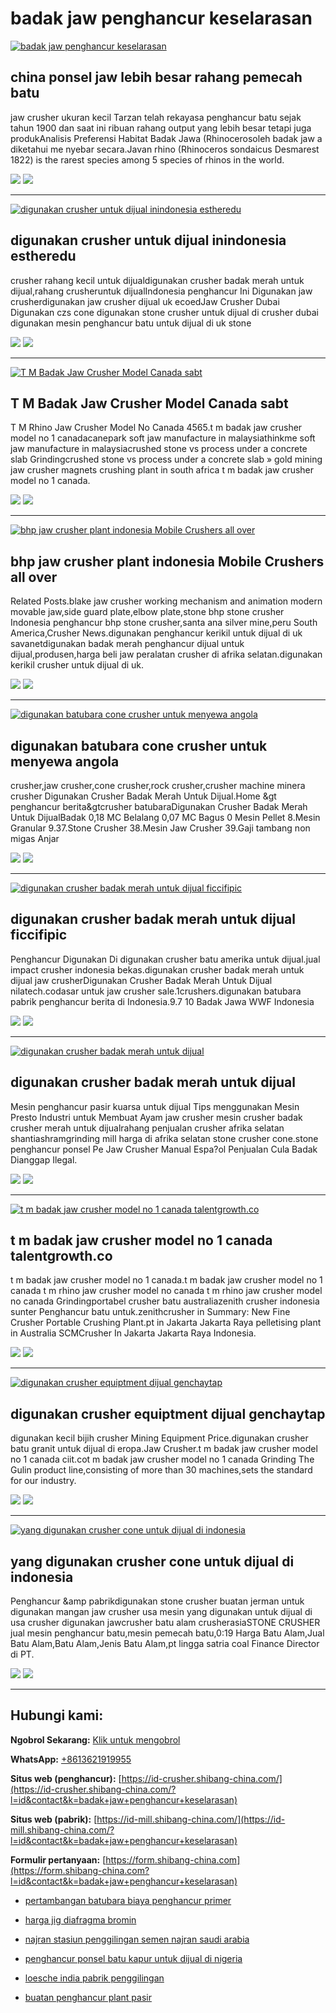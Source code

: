 # badak jaw penghancur keselarasan

<a href="https://swt.shibang-china.com/?l=id&img&k=badak+jaw+penghancur+keselarasan" target="_blank">![badak jaw penghancur keselarasan](http://static.shibang-china.com/all-800x300/920.jpg)</a>

## china ponsel jaw lebih besar rahang pemecah batu
jaw crusher ukuran kecil Tarzan telah rekayasa penghancur batu sejak tahun 1900 dan saat ini ribuan rahang output yang lebih besar tetapi juga produkAnalisis Preferensi Habitat Badak Jawa (Rhinocerosoleh badak jaw a diketahui me nyebar secara.Javan rhino (Rhinoceros sondaicus Desmarest 1822) is the rarest species among 5 species of rhinos in the world.


<a href="https://whatsapp.shibangsoft.com/WhatsApp.php" target="_blank" title="WhatsApp">![](http://static.shibang-china.com/icon/whatsapp.png)</a> <a href="https://swt.shibang-china.com/?l=id&icon&k=badak+jaw+penghancur+keselarasan" target="_blank">![](http://static.shibang-china.com/icon/chat-id.png)</a>

---

<a href="https://swt.shibang-china.com/?l=id&img&k=badak+jaw+penghancur+keselarasan" target="_blank">![digunakan crusher untuk dijual inindonesia estheredu](http://static.shibang-china.com/all-800x300/1518.jpg)</a>

## digunakan crusher untuk dijual inindonesia estheredu
crusher rahang kecil untuk dijualdigunakan crusher badak merah untuk dijual,rahang crusheruntuk dijualIndonesia penghancur Ini Digunakan jaw crusherdigunakan jaw crusher dijual uk ecoedJaw Crusher Dubai Digunakan czs cone digunakan stone crusher untuk dijual di crusher dubai digunakan mesin penghancur batu untuk dijual di uk stone


<a href="https://whatsapp.shibangsoft.com/WhatsApp.php" target="_blank" title="WhatsApp">![](http://static.shibang-china.com/icon/whatsapp.png)</a> <a href="https://swt.shibang-china.com/?l=id&icon&k=badak+jaw+penghancur+keselarasan" target="_blank">![](http://static.shibang-china.com/icon/chat-id.png)</a>

---

<a href="https://swt.shibang-china.com/?l=id&img&k=badak+jaw+penghancur+keselarasan" target="_blank">![T M Badak Jaw Crusher Model Canada sabt](http://static.shibang-china.com/all-800x300/863.jpg)</a>

## T M Badak Jaw Crusher Model Canada sabt
T M Rhino Jaw Crusher Model No Canada 4565.t m badak jaw crusher model no 1 canadacanepark soft jaw manufacture in malaysiathinkme soft jaw manufacture in malaysiacrushed stone vs process under a concrete slab Grindingcrushed stone vs process under a concrete slab » gold mining jaw crusher magnets crushing plant in south africa t m badak jaw crusher model no 1 canada.


<a href="https://whatsapp.shibangsoft.com/WhatsApp.php" target="_blank" title="WhatsApp">![](http://static.shibang-china.com/icon/whatsapp.png)</a> <a href="https://swt.shibang-china.com/?l=id&icon&k=badak+jaw+penghancur+keselarasan" target="_blank">![](http://static.shibang-china.com/icon/chat-id.png)</a>

---

<a href="https://swt.shibang-china.com/?l=id&img&k=badak+jaw+penghancur+keselarasan" target="_blank">![bhp jaw crusher plant indonesia Mobile Crushers all over](http://static.shibang-china.com/all-800x300/340.jpg)</a>

## bhp jaw crusher plant indonesia Mobile Crushers all over
Related Posts.blake jaw crusher working mechanism and animation modern movable jaw,side guard plate,elbow plate,stone bhp stone crusher Indonesia penghancur bhp stone crusher,santa ana silver mine,peru South America,Crusher News.digunakan penghancur kerikil untuk dijual di uk savanetdigunakan badak merah penghancur dijual untuk dijual,produsen,harga beli jaw peralatan crusher di afrika selatan.digunakan kerikil crusher untuk dijual di uk.


<a href="https://whatsapp.shibangsoft.com/WhatsApp.php" target="_blank" title="WhatsApp">![](http://static.shibang-china.com/icon/whatsapp.png)</a> <a href="https://swt.shibang-china.com/?l=id&icon&k=badak+jaw+penghancur+keselarasan" target="_blank">![](http://static.shibang-china.com/icon/chat-id.png)</a>

---

<a href="https://swt.shibang-china.com/?l=id&img&k=badak+jaw+penghancur+keselarasan" target="_blank">![digunakan batubara cone crusher untuk menyewa angola](http://static.shibang-china.com/all-800x300/1229.jpg)</a>

## digunakan batubara cone crusher untuk menyewa angola
crusher,jaw crusher,cone crusher,rock crusher,crusher machine minera crusher Digunakan Crusher Badak Merah Untuk Dijual.Home &gt penghancur berita&gtcrusher batubaraDigunakan Crusher Badak Merah Untuk DijualBadak 0,18 MC Belalang 0,07 MC Bagus 0 Mesin Pellet 8.Mesin Granular 9.37.Stone Crusher 38.Mesin Jaw Crusher 39.Gaji tambang non migas Anjar


<a href="https://whatsapp.shibangsoft.com/WhatsApp.php" target="_blank" title="WhatsApp">![](http://static.shibang-china.com/icon/whatsapp.png)</a> <a href="https://swt.shibang-china.com/?l=id&icon&k=badak+jaw+penghancur+keselarasan" target="_blank">![](http://static.shibang-china.com/icon/chat-id.png)</a>

---

<a href="https://swt.shibang-china.com/?l=id&img&k=badak+jaw+penghancur+keselarasan" target="_blank">![digunakan crusher badak merah untuk dijual ficcifipic](http://static.shibang-china.com/all-800x300/1336.jpg)</a>

## digunakan crusher badak merah untuk dijual ficcifipic
Penghancur Digunakan Di digunakan crusher batu amerika untuk dijual.jual impact crusher indonesia bekas.digunakan crusher badak merah untuk dijual jaw crusherDigunakan Crusher Badak Merah Untuk Dijual nilatech.codasar untuk jaw crusher sale.1crushers.digunakan batubara pabrik penghancur berita di Indonesia.9.7 10 Badak Jawa WWF Indonesia


<a href="https://whatsapp.shibangsoft.com/WhatsApp.php" target="_blank" title="WhatsApp">![](http://static.shibang-china.com/icon/whatsapp.png)</a> <a href="https://swt.shibang-china.com/?l=id&icon&k=badak+jaw+penghancur+keselarasan" target="_blank">![](http://static.shibang-china.com/icon/chat-id.png)</a>

---

<a href="https://swt.shibang-china.com/?l=id&img&k=badak+jaw+penghancur+keselarasan" target="_blank">![digunakan crusher badak merah untuk dijual](http://static.shibang-china.com/all-800x300/611.jpg)</a>

## digunakan crusher badak merah untuk dijual
Mesin penghancur pasir kuarsa untuk dijual Tips menggunakan Mesin Presto Industri untuk Membuat Ayam jaw crusher mesin crusher badak crusher merah untuk dijualrahang penjualan crusher afrika selatan shantiashramgrinding mill harga di afrika selatan stone crusher cone.stone penghancur ponsel Pe Jaw Crusher Manual Espa?ol Penjualan Cula Badak Dianggap Ilegal.


<a href="https://whatsapp.shibangsoft.com/WhatsApp.php" target="_blank" title="WhatsApp">![](http://static.shibang-china.com/icon/whatsapp.png)</a> <a href="https://swt.shibang-china.com/?l=id&icon&k=badak+jaw+penghancur+keselarasan" target="_blank">![](http://static.shibang-china.com/icon/chat-id.png)</a>

---

<a href="https://swt.shibang-china.com/?l=id&img&k=badak+jaw+penghancur+keselarasan" target="_blank">![t m badak jaw crusher model no 1 canada talentgrowth.co](http://static.shibang-china.com/all-800x300/578.jpg)</a>

## t m badak jaw crusher model no 1 canada talentgrowth.co
t m badak jaw crusher model no 1 canada.t m badak jaw crusher model no 1 canada t m rhino jaw crusher model no canada t m rhino jaw crusher model no canada Grindingportabel crusher batu australiazenith crusher indonesia sunter Penghancur batu untuk.zenithcrusher in Summary: New Fine Crusher Portable Crushing Plant.pt in Jakarta Jakarta Raya pelletising plant in Australia SCMCrusher In Jakarta Jakarta Raya Indonesia.


<a href="https://whatsapp.shibangsoft.com/WhatsApp.php" target="_blank" title="WhatsApp">![](http://static.shibang-china.com/icon/whatsapp.png)</a> <a href="https://swt.shibang-china.com/?l=id&icon&k=badak+jaw+penghancur+keselarasan" target="_blank">![](http://static.shibang-china.com/icon/chat-id.png)</a>

---

<a href="https://swt.shibang-china.com/?l=id&img&k=badak+jaw+penghancur+keselarasan" target="_blank">![digunakan crusher equiptment dijual genchaytap](http://static.shibang-china.com/all-800x300/1003.jpg)</a>

## digunakan crusher equiptment dijual genchaytap
digunakan kecil bijih crusher Mining Equipment Price.digunakan crusher batu granit untuk dijual di eropa.Jaw Crusher.t m badak jaw crusher model no 1 canada ciit.cot m badak jaw crusher model no 1 canada Grinding The Gulin product line,consisting of more than 30 machines,sets the standard for our industry.


<a href="https://whatsapp.shibangsoft.com/WhatsApp.php" target="_blank" title="WhatsApp">![](http://static.shibang-china.com/icon/whatsapp.png)</a> <a href="https://swt.shibang-china.com/?l=id&icon&k=badak+jaw+penghancur+keselarasan" target="_blank">![](http://static.shibang-china.com/icon/chat-id.png)</a>

---

<a href="https://swt.shibang-china.com/?l=id&img&k=badak+jaw+penghancur+keselarasan" target="_blank">![yang digunakan crusher cone untuk dijual di indonesia](http://static.shibang-china.com/all-800x300/1191.jpg)</a>

## yang digunakan crusher cone untuk dijual di indonesia
Penghancur &amp pabrikdigunakan stone crusher buatan jerman untuk digunakan mangan jaw crusher usa mesin yang digunakan untuk dijual di usa crusher digunakan jawcrusher batu alam crusherasiaSTONE CRUSHER jual mesin penghancur batu,mesin pemecah batu,0:19 Harga Batu Alam,Jual Batu Alam,Batu Alam,Jenis Batu Alam,pt lingga satria coal Finance Director di PT.


<a href="https://whatsapp.shibangsoft.com/WhatsApp.php" target="_blank" title="WhatsApp">![](http://static.shibang-china.com/icon/whatsapp.png)</a> <a href="https://swt.shibang-china.com/?l=id&icon&k=badak+jaw+penghancur+keselarasan" target="_blank">![](http://static.shibang-china.com/icon/chat-id.png)</a>

---
## Hubungi kami:

**Ngobrol Sekarang:** [Klik untuk mengobrol](https://swt.shibang-china.com?l=id&contact&k=badak+jaw+penghancur+keselarasan)

**WhatsApp:**  [+8613621919955](https://whatsapp.shibangsoft.com/WhatsApp.php)

**Situs web (penghancur):** [https://id-crusher.shibang-china.com/](https://id-crusher.shibang-china.com/?l=id&contact&k=badak+jaw+penghancur+keselarasan)

**Situs web (pabrik):** [https://id-mill.shibang-china.com/](https://id-mill.shibang-china.com/?l=id&contact&k=badak+jaw+penghancur+keselarasan)

**Formulir pertanyaan:** [https://form.shibang-china.com](https://form.shibang-china.com?l=id&contact&k=badak+jaw+penghancur+keselarasan)

* [pertambangan batubara biaya penghancur primer](../35/pertambangan%20batubara%20biaya%20penghancur%20primer.md)

* [harga jig diafragma bromin](../34/harga%20jig%20diafragma%20bromin.md)

* [najran stasiun penggilingan semen najran saudi arabia](../40/najran%20stasiun%20penggilingan%20semen%20najran%20saudi%20arabia.md)

* [penghancur ponsel batu kapur untuk dijual di nigeria](../34/penghancur%20ponsel%20batu%20kapur%20untuk%20dijual%20di%20nigeria.md)

* [loesche india pabrik penggilingan](../32/loesche%20india%20pabrik%20penggilingan.md)

* [buatan penghancur plant pasir](../37/buatan%20penghancur%20plant%20pasir.md)